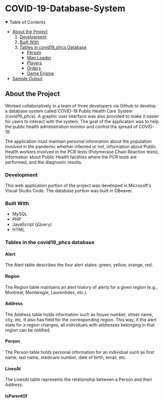 # COVID-19-Database-System

<details open="open">
  <summary>Table of Contents</summary>
  <ul>
    <li>
      <a href="#about-the-project">About the Project</a>
      <ol>
        <li><a href="#development">Development</a></li>
        <li><a href="#built-with">Built With</a></li>
        <li>
          <a href="#tables-in-covid19_phcs-database">Tables in covid19_phcs Database</a>
          <ul>
            <li><a href="#person">Person</a></li>
            <li><a href="#map-loader">Map Loader</a></li>
            <li><a href="#players">Players</a></li>
            <li><a href="#orders">Orders</a></li>
            <li><a href="#game-engine">Game Engine</a></li>
          </ul>
        </li>
      </ol>
    </li>
    <li>
      <a href="#sample-output">Sample Output</a>
    </li>
  </ul>
</details>  
  
  
## About the Project
Worked collaboratively in a team of three developers via Github to develop a database system called COVID-19 Public Health Care
System (covid19_phcs). A graphic user interface was also provided to make it easier for users to interact with the system.
The goal of the application was to help the public health administration monitor and control the spread of COVID-19.

The application must maintain personal information about the population involved in the
pandemic whether infected or not, information about Public Health workers involved in
the PCR tests (Polymerase Chain Reaction tests), information about Public Health
facilities where the PCR tests are performed, and the diagnostic results. 

### Development
This web application portion of the project was developed in Microsoft's Visual Studio Code. 
The database portion was built in DBeaver.

### Built With  
* MySQL
* PHP 
* JavaScript (jQuery)
* HTML


### Tables in the covid19_phcs database

#### Alert
The Alert table describes the four alert states: green, yellow, orange, red.

#### Region
The Region table maintains an alert history of alerts for a given region (e.g., Montreal, Monteregie, Laurentides, etc.).

#### Address
The Address table holds information such as house number, street name, city, etc. It also has field for the corresponding region. This way, 
if the alert state for a region changes, all individuals with addresses belonging in that region can be notified.

#### Person
The Person table holds personal information for an individual such as first name, last name, medicare number, date of birth, email, etc.

#### LivesAt
The LivesAt table represents the relationship between a Person and their Address.

#### IsParentOf













